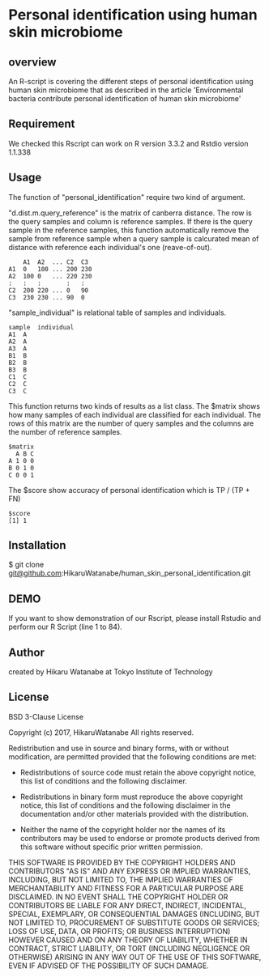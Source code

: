 # Personal identification using human skin microbiome


## overview
An R-script is covering the different steps of personal identification using human skin microbiome that as described in the article 'Environmental bacteria contribute personal identification of human skin microbiome'


## Requirement
We checked this Rscript can work on R version 3.3.2 and Rstdio version 1.1.338


## Usage
The function of "personal_identification" require two kind of argument.

"d.dist.m.query_reference" is the matrix of canberra distance.
The row is the query samples and column is reference samples.
If there is the query sample in the reference samples, this function automatically remove the sample from reference sample when a query sample is calcurated mean of distance with reference each individual's one (reave-of-out).

		A1	A2	...	C2	C3
	A1	0	100	...	200	230
	A2	100	0	...	220	230
	:	:	:		:	:
	C2	200	220	...	0	90
	C3	230	230	...	90	0

"sample_individual" is relational table of samples and individuals.

	sample	individual
	A1 	A
	A2	A
	A3	A
	B1	B
	B2	B
	B3	B
	C1	C
	C2	C
	C3	C

This function returns two kinds of results as a list class.
The $matrix shows how many samples of each individual are classified for each individual. The rows of this matrix are the number of query samples and the columns are the number of reference samples.

	$matrix
	  A B C
	A 1 0 0
	B 0 1 0
	C 0 0 1

The $score show accuracy of personal identification which is TP / (TP + FN)

	$score
	[1] 1


## Installation
$ git clone git@github.com:HikaruWatanabe/human_skin_personal_identification.git


## DEMO
If you want to show demonstration of our Rscript, please install Rstudio and perform our R Script (line 1 to 84).


## Author
created by Hikaru Watanabe at Tokyo Institute of Technology


## License
BSD 3-Clause License

Copyright (c) 2017, HikaruWatanabe
All rights reserved.

Redistribution and use in source and binary forms, with or without
modification, are permitted provided that the following conditions are met:

* Redistributions of source code must retain the above copyright notice, this
  list of conditions and the following disclaimer.

* Redistributions in binary form must reproduce the above copyright notice,
  this list of conditions and the following disclaimer in the documentation
  and/or other materials provided with the distribution.

* Neither the name of the copyright holder nor the names of its
  contributors may be used to endorse or promote products derived from
  this software without specific prior written permission.

THIS SOFTWARE IS PROVIDED BY THE COPYRIGHT HOLDERS AND CONTRIBUTORS "AS IS"
AND ANY EXPRESS OR IMPLIED WARRANTIES, INCLUDING, BUT NOT LIMITED TO, THE
IMPLIED WARRANTIES OF MERCHANTABILITY AND FITNESS FOR A PARTICULAR PURPOSE ARE
DISCLAIMED. IN NO EVENT SHALL THE COPYRIGHT HOLDER OR CONTRIBUTORS BE LIABLE
FOR ANY DIRECT, INDIRECT, INCIDENTAL, SPECIAL, EXEMPLARY, OR CONSEQUENTIAL
DAMAGES (INCLUDING, BUT NOT LIMITED TO, PROCUREMENT OF SUBSTITUTE GOODS OR
SERVICES; LOSS OF USE, DATA, OR PROFITS; OR BUSINESS INTERRUPTION) HOWEVER
CAUSED AND ON ANY THEORY OF LIABILITY, WHETHER IN CONTRACT, STRICT LIABILITY,
OR TORT (INCLUDING NEGLIGENCE OR OTHERWISE) ARISING IN ANY WAY OUT OF THE USE
OF THIS SOFTWARE, EVEN IF ADVISED OF THE POSSIBILITY OF SUCH DAMAGE.
